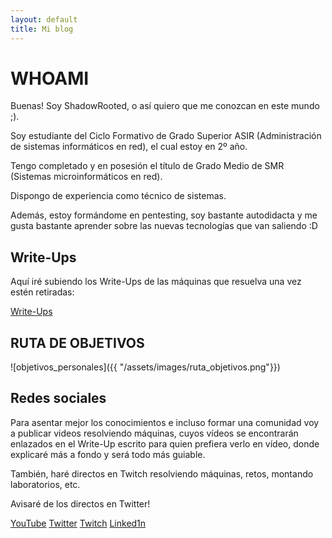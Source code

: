 ```yaml
---
layout: default
title: Mi blog
---
```


# WHOAMI

Buenas! Soy ShadowRooted, o así quiero que me conozcan en este mundo ;).

Soy estudiante del Ciclo Formativo de Grado Superior ASIR (Administración de sistemas informáticos en red), el cual estoy en 2º año.

Tengo completado y en posesión el título de Grado Medio de SMR (Sistemas microinformáticos en red).

Dispongo de experiencia como técnico de sistemas.

Además, estoy formándome en pentesting, soy bastante autodidacta y me gusta bastante aprender sobre las nuevas tecnologías que van saliendo :D

## Write-Ups

Aquí iré subiendo los Write-Ups de las máquinas que resuelva una vez estén retiradas:

[Write-Ups](./Write-Ups/index.md)

## RUTA DE OBJETIVOS

![objetivos_personales]({{ "/assets/images/ruta_objetivos.png"}})

## Redes sociales

Para asentar mejor los conocimientos e incluso formar una comunidad voy a publicar videos resolviendo máquinas, cuyos vídeos se encontrarán enlazados en el Write-Up escrito para quien prefiera verlo en vídeo, donde explicaré más a fondo y será todo más guiable.

También, haré directos en Twitch resolviendo máquinas, retos, montando laboratorios, etc. 

Avisaré de los directos en Twitter!

[YouTube](https://www.youtube.com/@ShadowRooted)
[Twitter](https://x.com/ShadowRooted)
[Twitch](https://www.twitch.tv/shadowrooted)
[Linked1n](https://linkedin.com/in/daniel-estévez-montero-a24355281)

